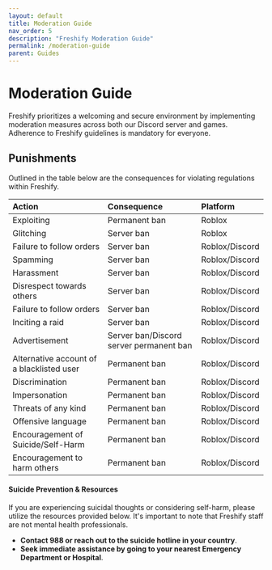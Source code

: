 ```yaml
---
layout: default
title: Moderation Guide
nav_order: 5
description: "Freshify Moderation Guide"
permalink: /moderation-guide
parent: Guides
---
```


# Moderation Guide
Freshify prioritizes a welcoming and secure environment by implementing moderation measures across both our Discord server and games. Adherence to Freshify guidelines is mandatory for everyone.

## Punishments
Outlined in the table below are the consequences for violating regulations within Freshify.

| Action       | Consequence      | Platform |
|:-------------|:------------------|:---------|
| Exploiting   | Permanent ban     | Roblox   |
| Glitching | Server ban  | Roblox |
| Failure to follow orders  | Server ban | Roblox/Discord |
| Spamming  | Server ban | Roblox/Discord |
| Harassment  | Server ban | Roblox/Discord |
| Disrespect towards others  | Server ban | Roblox/Discord |
| Failure to follow orders  | Server ban | Roblox/Discord |
| Inciting a raid  | Server ban | Roblox/Discord |
| Advertisement  | Server ban/Discord server permanent ban | Roblox/Discord |
| Alternative account of a blacklisted user  | Permanent ban | Roblox/Discord |
| Discrimination  | Permanent ban | Roblox/Discord |
| Impersonation  | Permanent ban | Roblox/Discord |
| Threats of any kind  | Permanent ban | Roblox/Discord |
| Offensive language  | Permanent ban | Roblox/Discord |
| Encouragement of Suicide/Self-Harm  | Permanent ban | Roblox/Discord |
| Encouragement to harm others | Permanent ban | Roblox/Discord |

#### Suicide Prevention & Resources
If you are experiencing suicidal thoughts or considering self-harm, please utilize the resources provided below. It's important to note that Freshify staff are not mental health professionals.

* **Contact 988 or reach out to the suicide hotline in your country**.
* **Seek immediate assistance by going to your nearest Emergency Department or Hospital**.



